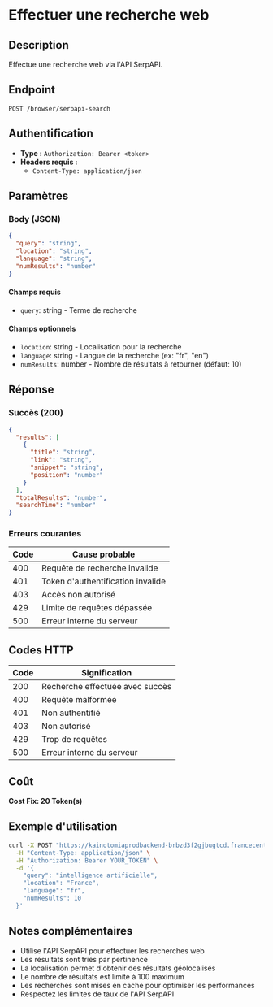 # Effectuer une recherche web

## Description
Effectue une recherche web via l'API SerpAPI.

## Endpoint
```
POST /browser/serpapi-search
```

## Authentification
- **Type :** `Authorization: Bearer <token>`
- **Headers requis :**
  - `Content-Type: application/json`

## Paramètres

### Body (JSON)
```json
{
  "query": "string",
  "location": "string",
  "language": "string",
  "numResults": "number"
}
```

#### Champs requis
- `query`: string - Terme de recherche

#### Champs optionnels
- `location`: string - Localisation pour la recherche
- `language`: string - Langue de la recherche (ex: "fr", "en")
- `numResults`: number - Nombre de résultats à retourner (défaut: 10)

## Réponse

### Succès (200)
```json
{
  "results": [
    {
      "title": "string",
      "link": "string",
      "snippet": "string",
      "position": "number"
    }
  ],
  "totalResults": "number",
  "searchTime": "number"
}
```

### Erreurs courantes

| Code | Cause probable |
|------|----------------|
| 400 | Requête de recherche invalide |
| 401 | Token d'authentification invalide |
| 403 | Accès non autorisé |
| 429 | Limite de requêtes dépassée |
| 500 | Erreur interne du serveur |

## Codes HTTP

| Code | Signification |
|------|---------------|
| 200 | Recherche effectuée avec succès |
| 400 | Requête malformée |
| 401 | Non authentifié |
| 403 | Non autorisé |
| 429 | Trop de requêtes |
| 500 | Erreur interne du serveur |

## Coût
**Cost Fix: 20 Token(s)**

## Exemple d'utilisation

```bash
curl -X POST "https://kainotomiaprodbackend-brbzd3f2gjbugtcd.francecentral-01.azurewebsites.net/browser/serpapi-search" \
  -H "Content-Type: application/json" \
  -H "Authorization: Bearer YOUR_TOKEN" \
  -d '{
    "query": "intelligence artificielle",
    "location": "France",
    "language": "fr",
    "numResults": 10
  }'
```

## Notes complémentaires
- Utilise l'API SerpAPI pour effectuer les recherches web
- Les résultats sont triés par pertinence
- La localisation permet d'obtenir des résultats géolocalisés
- Le nombre de résultats est limité à 100 maximum
- Les recherches sont mises en cache pour optimiser les performances
- Respectez les limites de taux de l'API SerpAPI 